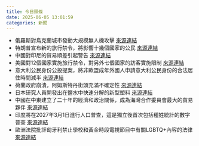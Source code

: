 ```yaml
---
title: 今日頭條
date: 2025-06-05 13:01:59
categories: 新聞            
---
```

- 俄羅斯對烏克蘭城市發動大規模無人機攻擊 [來源連結](https://asiatimes.com/2025/06/russia-prepping-drones-that-call-home-hide-and-start-fires/)
- 特朗普宣布新的旅行禁令，將影響十幾個國家的公民 [來源連結](https://www.theguardian.com/us-news/2025/jun/04/what-is-trump-travel-ban-countries)
- 中國對印尼的貿易順差引起警告 [來源連結](https://asiatimes.com/2025/06/red-flags-rising-over-chinas-trade-surplus-with-indonesia/)
- 美國對12個國家實施旅行禁令，對另外七個國家的訪客實施限制 [來源連結](https://www.theguardian.com/us-news/live/2025/jun/05/donald-trump-travel-ban-elon-musk-joe-biden-friedrich-merz-us-politics-live-news-updates)
- 意大利公民身份公投提案，將非歐盟成年外國人申請意大利公民身份的合法居住時間減半 [來源連結](https://www.theguardian.com/commentisfree/2025/jun/05/italy-citizenship-referendum-government-italians)
- 荷蘭政府崩潰，阿姆斯特丹街頭充滿不確定性 [來源連結](https://www.theguardian.com/world/2025/jun/05/collapse-of-dutch-government-leaves-uncertainty-on-streets-of-amsterdam)
- 日本研究人員開發出在鹽水中快速分解的新型塑料 [來源連結](https://www.japantimes.co.jp/news/2025/06/05/japan/science-health/japan-ocean-degradable-plastic-research/)
- 中國在中東建立了二十年的經濟和政治關係，成為海灣合作委員會最大的貿易夥伴 [來源連結](https://asiatimes.com/2025/06/trumps-anti-china-drive-in-middle-east-runs-on-guns-and-tech/)
- 印度將在2027年3月1日進行人口普查，這是獨立後首次包括種姓統計的數字普查 [來源連結](https://www.thehindu.com/news/morning-digest-june-05-2025/article69658278.ece)
- 歐洲法院批評匈牙利禁止學校和黃金時段電視節目中有關LGBTQ+內容的法律 [來源連結](https://www.theguardian.com/world/2025/jun/05/hungary-lgbtq-content-violates-human-rights-eu-court)



